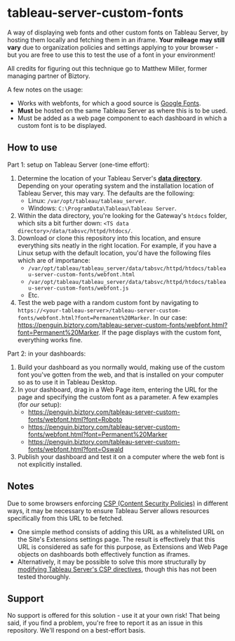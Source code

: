 # tableau-server-custom-fonts
A way of displaying web fonts and other custom fonts on Tableau Server, by hosting them locally and fetching them in an iframe. **Your mileage may still vary** due to organization policies and settings applying to your browser - but you are free to use this to test the use of a font in your environment!

All credits for figuring out this technique go to Matthew Miller, former managing partner of Biztory.

A few notes on the usage:

* Works with webfonts, for which a good source is [Google Fonts](https://fonts.google.com/).
* **Must** be hosted on the same Tableau Server as where this is to be used.
* Must be added as a web page component to each dashboard in which a custom font is to be displayed.

## How to use

Part 1: setup on Tableau Server (one-time effort):

1. Determine the location of your Tableau Server's **[data directory](https://help.tableau.com/current/server-linux/en-us/requ.htm#data-directory)**. Depending on your operating system and the installation location of Tableau Server, this may vary. The defaults are the following:  
    * Linux: `/var/opt/tableau/tableau_server`.
    * Windows: `C:\ProgramData\Tableau\Tableau Server`.
1. Within the data directory, you're looking for the Gateway's `htdocs` folder, which sits a bit further down: `<TS data directory>/data/tabsvc/httpd/htdocs/`.
1. Download or clone this repository into this location, and ensure everything sits neatly in the right location. For example, if you have a Linux setup with the default location, you'd have the following files which are of importance:  
    * `/var/opt/tableau/tableau_server/data/tabsvc/httpd/htdocs/tableau-server-custom-fonts/webfont.html`
    * `/var/opt/tableau/tableau_server/data/tabsvc/httpd/htdocs/tableau-server-custom-fonts/webfont.js`
    * Etc.
1. Test the web page with a random custom font by navigating to `https://<your-tableau-server>/tableau-server-custom-fonts/webfont.html?font=Permanent%20Marker`. In our case: https://penguin.biztory.com/tableau-server-custom-fonts/webfont.html?font=Permanent%20Marker. If the page displays with the custom font, everything works fine.

Part 2: in your dashboards:

1. Build your dashboard as you normally would, making use of the custom font you've gotten from the web, and that is installed on your computer so as to use it in Tableau Desktop.
1. In your dashboard, drag in a Web Page item, entering the URL for the page and specifying the custom font as a parameter. A few examples (for _our_ setup):  
    * https://penguin.biztory.com/tableau-server-custom-fonts/webfont.html?font=Roboto
    * https://penguin.biztory.com/tableau-server-custom-fonts/webfont.html?font=Permanent%20Marker
    * https://penguin.biztory.com/tableau-server-custom-fonts/webfont.html?font=Oswald
1. Publish your dashboard and test it on a computer where the web font is not explicitly installed.

## Notes

Due to some browsers enforcing [CSP (Content Security Policies)](https://help.tableau.com/current/server/en-us/security_csp.htm) in different ways, it may be necessary to ensure Tableau Server allows resources specifically from this URL to be fetched.

* One simple method consists of adding this URL as a whitelisted URL on the Site's Extensions settings page. The result is effectively that this URL is considered as safe for this purpose, as Extensions and Web Page objects on dashboards both effectively function as iframes.
* Alternatively, it may be possible to solve this more structurally by [modifying Tableau Server's CSP directives](https://help.tableau.com/current/server/en-us/security_csp.htm), though this has not been tested thoroughly.

## Support

No support is offered for this solution - use it at your own risk! That being said, if you find a problem, you're free to report it as an issue in this repository. We'll respond on a best-effort basis.